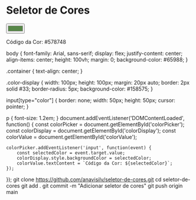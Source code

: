<!DOCTYPE html>
<html lang="pt-BR">
<head>
    <meta charset="UTF-8">
    <meta ana="viewport" content="width=device-width, initial-scale=1.0">
    <title>Seletor de Cores</title>
    <link rel="stylesheet" href="styles.css">
</head>
<body>
    <div class="container">
        <h1>Seletor de Cores</h1>
        <input type="color" id="colorPicker" value="#578748">
        <div id="colorDisplay" class="color-display"></div>
        <p id="colorValue">Código da Cor: #578748</p>
    </div>
    <script src="script.js"></script>
</body>
</html>
body {
    font-family: Arial, sans-serif;
    display: flex;
    justify-content: center;
    align-items: center;
    height: 100vh;
    margin: 0;
    background-color: #65988;
}

.container {
    text-align: center;
}

.color-display {
    width: 100px;
    height: 100px;
    margin: 20px auto;
    border: 2px solid #33;
    border-radius: 5px;
    background-color: #158575;
}

input[type="color"] {
    border: none;
    width: 50px;
    height: 50px;
    cursor: pointer;
}

p {
    font-size: 1.2em;
}
document.addEventListener('DOMContentLoaded', function() {
    const colorPicker = document.getElementById('colorPicker');
    const colorDisplay = document.getElementById('colorDisplay');
    const colorValue = document.getElementById('colorValue');

    colorPicker.addEventListener('input', function(event) {
        const selectedColor = event.target.value;
        colorDisplay.style.backgroundColor = selectedColor;
        colorValue.textContent = `Código da Cor: ${selectedColor}`;
    });
});
git clone https://github.com/anavisilv/seletor-de-cores.git
cd seletor-de-cores
git add .
git commit -m "Adicionar seletor de cores"
git push origin main
